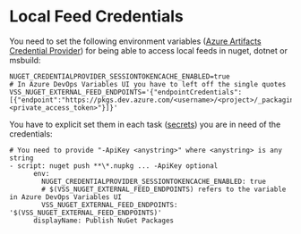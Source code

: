 # Local Feed Credentials
You need to set the following environment variables ([Azure Artifacts Credential Provider](https://github.com/microsoft/artifacts-credprovider#environment-variables)) for being able to access local feeds in nuget, dotnet or msbuild:
```
NUGET_CREDENTIALPROVIDER_SESSIONTOKENCACHE_ENABLED=true
# In Azure DevOps Variables UI you have to left off the single quotes
VSS_NUGET_EXTERNAL_FEED_ENDPOINTS='{"endpointCredentials":[{"endpoint":"https://pkgs.dev.azure.com/<username>/<project>/_packaging/<project_scope>/nuget/v3/index.json","username":"optional","password":"<private_access_token>"}]}'
```
You have to explicit set them in each task ([secrets](https://docs.microsoft.com/en-us/azure/devops/pipelines/process/variables?view=azure-devops&tabs=yaml%2Cbatch#secret-variables)) you are in need of the credentials:
```
# You need to provide "-ApiKey <anystring>" where <anystring> is any string
- script: nuget push **\*.nupkg ... -ApiKey optional
      env:
        NUGET_CREDENTIALPROVIDER_SESSIONTOKENCACHE_ENABLED: true
        # $(VSS_NUGET_EXTERNAL_FEED_ENDPOINTS) refers to the variable in Azure DevOps Variables UI
        VSS_NUGET_EXTERNAL_FEED_ENDPOINTS: '$(VSS_NUGET_EXTERNAL_FEED_ENDPOINTS)'
      displayName: Publish NuGet Packages
```